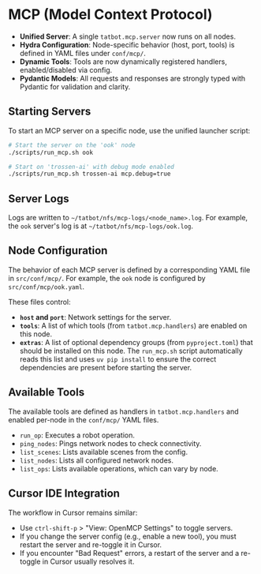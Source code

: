 # MCP (Model Context Protocol)

- **Unified Server**: A single `tatbot.mcp.server` now runs on all nodes.
- **Hydra Configuration**: Node-specific behavior (host, port, tools) is defined in YAML files under `conf/mcp/`.
- **Dynamic Tools**: Tools are now dynamically registered handlers, enabled/disabled via config.
- **Pydantic Models**: All requests and responses are strongly typed with Pydantic for validation and clarity.

## Starting Servers
To start an MCP server on a specific node, use the unified launcher script:
```bash
# Start the server on the 'ook' node
./scripts/run_mcp.sh ook

# Start on 'trossen-ai' with debug mode enabled
./scripts/run_mcp.sh trossen-ai mcp.debug=true
```

## Server Logs
Logs are written to `~/tatbot/nfs/mcp-logs/<node_name>.log`. For example, the `ook` server's log is at `~/tatbot/nfs/mcp-logs/ook.log`.

## Node Configuration
The behavior of each MCP server is defined by a corresponding YAML file in `src/conf/mcp/`. For example, the `ook` node is configured by `src/conf/mcp/ook.yaml`.

These files control:
- **`host` and `port`**: Network settings for the server.
- **`tools`**: A list of which tools (from `tatbot.mcp.handlers`) are enabled on this node.
- **`extras`**: A list of optional dependency groups (from `pyproject.toml`) that should be installed on this node. The `run_mcp.sh` script automatically reads this list and uses `uv pip install` to ensure the correct dependencies are present before starting the server.

## Available Tools
The available tools are defined as handlers in `tatbot.mcp.handlers` and enabled per-node in the `conf/mcp/` YAML files.

- `run_op`: Executes a robot operation.
- `ping_nodes`: Pings network nodes to check connectivity.
- `list_scenes`: Lists available scenes from the config.
- `list_nodes`: Lists all configured network nodes.
- `list_ops`: Lists available operations, which can vary by node.

## Cursor IDE Integration
The workflow in Cursor remains similar:
- Use `ctrl-shift-p` > "View: OpenMCP Settings" to toggle servers.
- If you change the server config (e.g., enable a new tool), you must restart the server and re-toggle it in Cursor.
- If you encounter "Bad Request" errors, a restart of the server and a re-toggle in Cursor usually resolves it.
